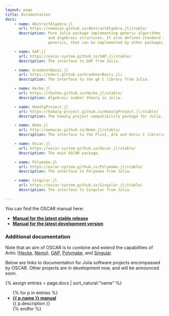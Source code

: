 ```yaml
---
layout: page
title: Documentation
docs:
    - name: AbstractAlgebra.jl
      url: https://nemocas.github.io/AbstractAlgebra.jl/stable/
      description: Pure Julia package implementing generic algorithms for basic arithmetic
                   and algebraic structures. It also defines standard interfaces for
                   generics, that can be implemented by other packages.

    - name: GAP.jl
      url: https://oscar-system.github.io/GAP.jl/stable/
      description: The interface to GAP from Julia.

    - name: GroebnerBasis.jl
      url: https://ederc.github.io/GroebnerBasis.jl/
      description: The interface to the gb C library from Julia.

    - name: Hecke.jl
      url: https://thofma.github.io/Hecke.jl/stable/
      description: Algebraic number theory in Julia.

    - name: HomalgProject.jl
      url: https://homalg-project.github.io/HomalgProject.jl/stable/
      description: The homalg project compatibility package for Julia.

    - name: Nemo.jl
      url: http://nemocas.github.io/Nemo.jl/stable/
      description: The interface to the Flint, Arb and Antic C libraries from Julia.

    - name: Oscar.jl
      url: https://oscar-system.github.io/Oscar.jl/stable/
      description: The main OSCAR package.

    - name: Polymake.jl
      url: https://oscar-system.github.io/Polymake.jl/stable/
      description: The interface to Polymake from Julia.

    - name: Singular.jl
      url: https://oscar-system.github.io/Singular.jl/stable/
      description: The interface to Singular from Julia.

---
```


<div class="message">
You can find the OSCAR manual here:
<ul>
<li><strong><a href="https://oscar-system.github.io/Oscar.jl/stable/">Manual for the latest stable release</a></strong></li>
<li><strong><a href="https://oscar-system.github.io/Oscar.jl/dev/">Manual for the latest development version</a></strong></li>
</ul>
</div>

### Additional documentation

Note that an aim of OSCAR is to combine and extend the capabilities of
Antic (<a href="https://github.com/thofma/Hecke.jl/">Hecke</a>,
<a href="https://github.com/Nemocas/Nemo.jl">Nemo</a>),
<a href="https://www.gap-system.org/">GAP</a>,
<a href="https://polymake.org/doku.php">Polymake</a>, and
<a href="https://www.singular.uni-kl.de/">Singular</a>.

Below are links to documentation for Julia software projects
encompassed by OSCAR.
Other projects are in development now, and will be announced soon.

{% assign entries = page.docs | sort_natural:"name" %}
<ul>
{% for p in entries %}
  <li>
    <a href="{{ p.url }}"><strong>{{ p.name }} manual</strong></a>
    <br/>
    {{ p.description }}
  </li>
{% endfor %}
</ul>
